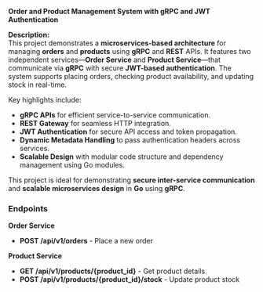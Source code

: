 **Order and Product Management System with gRPC and JWT Authentication**  

**Description:**  
This project demonstrates a **microservices-based architecture** for managing **orders** and **products** using **gRPC** and **REST** APIs. It features two independent services—**Order Service** and **Product Service**—that communicate via **gRPC** with secure **JWT-based authentication**. The system supports placing orders, checking product availability, and updating stock in real-time.  

Key highlights include:  
- **gRPC APIs** for efficient service-to-service communication.  
- **REST Gateway** for seamless HTTP integration.  
- **JWT Authentication** for secure API access and token propagation.  
- **Dynamic Metadata Handling** to pass authentication headers across services.  
- **Scalable Design** with modular code structure and dependency management using Go modules.  

This project is ideal for demonstrating **secure inter-service communication** and **scalable microservices design** in **Go** using **gRPC**.

### **Endpoints**  

**Order Service**  
- **POST /api/v1/orders** - Place a new order  

**Product Service**  
- **GET /api/v1/products/{product_id}** - Get product details  
- **POST /api/v1/products/{product_id}/stock** - Update product stock  
